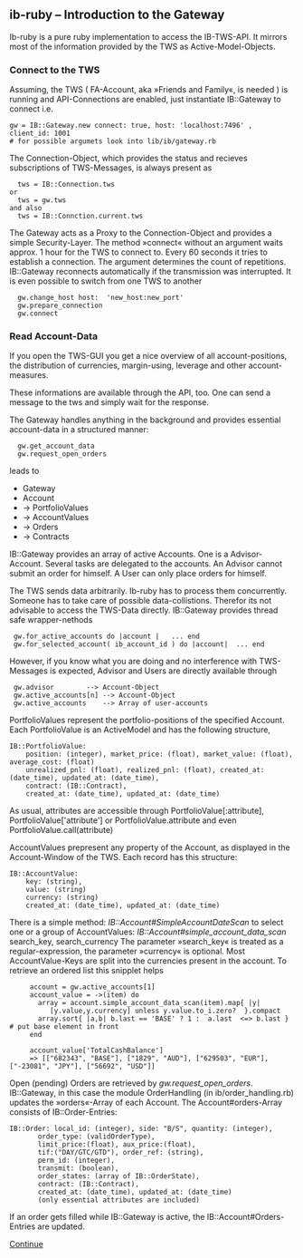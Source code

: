 ##  ib-ruby –  Introduction to the Gateway

Ib-ruby is a pure ruby implementation to access the IB-TWS-API.
It mirrors most of the information provided by the TWS as Active-Model-Objects.

### Connect to the TWS

Assuming, the TWS ( FA-Account, aka »Friends and Family«,  is needed ) is running 
and API-Connections are enabled,  just instantiate IB::Gateway to connect i.e.

```
gw = IB::Gateway.new connect: true, host: 'localhost:7496' , client_id: 1001
# for possible argumets look into lib/ib/gateway.rb 
```

The Connection-Object, which provides the status and recieves subscriptions of TWS-Messages, is
always present as 

```
  tws = IB::Connection.tws 
or
  tws = gw.tws
and also
  tws = IB::Connction.current.tws

```
The Gateway acts as a Proxy to the Connection-Object and provides a simple Security-Layer.
The method »connect« without an argument waits approx. 1 hour for the TWS to connect to.
Every 60 seconds it tries to establish a connection. The argument determines the count of repetitions.
IB::Gateway reconnects automatically if the transmission was interrupted. 
It is even possible to switch from one TWS to another

```
  gw.change_host host:  'new_host:new_port'  
  gw.prepare_connection
  gw.connect
```


### Read Account-Data

If you open the TWS-GUI you get a nice overview of all account-positions, the distribution of 
currencies, margin-using, leverage and other account-measures.

These informations are available through the API, too. 
One can send a message to the tws and simply wait for the response.

The Gateway handles anything in the background and provides essential account-data
in a structured manner:


```
  gw.get_account_data
  gw.request_open_orders
```
leads to

 * Gateway 
  * Account 
   * -> PortfolioValues
   * -> AccountValues
   * -> Orders
   * -> Contracts

IB::Gateway provides an array of active Accounts. One is a Advisor-Account. 
Several tasks are delegated to the accounts. 
An Advisor cannot submit an order for himself. 
A User can only place orders for himself. 

The TWS sends data arbitrarily. Ib-ruby has to process them concurrently. Someone has to take care
of possible data-collistions. Therefor its not advisable to access the TWS-Data directly.
IB::Gateway provides thread safe wrapper-nethods 
```
 gw.for_active_accounts do |account |   ... end
 gw.for_selected_account( ib_account_id ) do |account|  ... end
```
However, if you know what you are doing and no interference with TWS-Messages is expected,
Advisor and Users are directly available through
```
 gw.advisor	       --> Account-Object
 gw.active_accounts[n] --> Account-Object 
 gw.active_accounts    --> Array of user-accounts 	
```



PortfolioValues represent the portfolio-positions of the specified Account. 
Each PortfolioValue is an ActiveModel
and has the following structure, 

```
IB::PortfolioValue:  
    position: (integer), market_price: (float), market_value: (float), average_cost: (float)
    unrealized_pnl: (float), realized_pnl: (float), created_at: (date_time), updated_at: (date_time),
    contract: (IB::Contract),
    created_at: (date_time), updated_at: (date_time)
```
As usual, attributes are accessible through  PortfolioValue[:attribute], PortfolioValue['attribute']
or PortfolioValue.attribute and even PortfolioValue.call(attribute)
 
AccountValues prepresent any property of the Account, as displayed in the Account-Window of the TWS.
Each record has this structure:
```
IB::AccountValue:
    key: (string),
    value: (string)
    currency: (string)
    created_at: (date_time), updated_at: (date_time)
```

There is a simple method: *IB::Account#SimpleAccountDateScan* to select one or a group of 
AccountValues: *IB::Account#simple_account_data_scan* search_key, search_currency 
The parameter »search_key« is treated as a regular-expression, the parameter »currency« is optional.
Most AccountValue-Keys are split into the currencies present in the account.
To retrieve an ordered list  this snipplet helps

```
     account = gw.active_accounts[1]
     account_value = ->(item) do
       array = account.simple_account_data_scan(item).map{ |y| 
	      [y.value,y.currency] unless y.value.to_i.zero?  }.compact
       array.sort{ |a,b| b.last == 'BASE' ? 1 :  a.last  <=> b.last } # put base element in front
     end

     account_value['TotalCashBalance']
     => [["682343", "BASE"], ["1829", "AUD"], ["629503", "EUR"], ["-23081", "JPY"], ["56692", "USD"]]
```

Open (pending) Orders are retrieved by *gw.request_open_orders*. IB::Gateway, in this case the module
OrderHandling (in ib/order_handling.rb) updates the »orders«-Array of each Account. 
The Account#orders-Array consists of IB::Order-Entries:


```
IB::Order: local_id: (integer), side: "B/S", quantity: (integer), 
	   order_type: (validOrderType), 
	   limit_price:(float), aux_price:(float),
	   tif:("DAY/GTC/GTD"), order_ref: (string), 
	   perm_id: (integer), 
	   transmit: (boolean),
	   order_states: (array of IB::OrderState),
	   contract: (IB::Contract),
	   created_at: (date_time), updated_at: (date_time)
	   (only essential attributes are included)   

```
If an order gets filled while IB::Gateway is active, the IB::Account#Orders-Entries are updated.

[Continue](integration.md)






